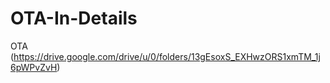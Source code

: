 # OTA-In-Details
OTA (https://drive.google.com/drive/u/0/folders/13gEsoxS_EXHwzORS1xmTM_1j6pWPvZvH)
